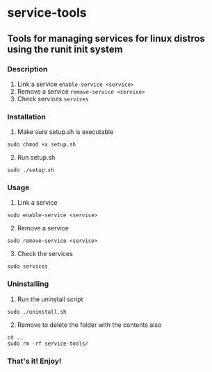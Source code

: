 # service-tools
## Tools for managing services for linux distros using the runit init system

### Description
1. Link a service ```enable-service <service>```
2. Remove a service ```remove-service <service>```
3. Check services ```services```

### Installation
1. Make sure setup.sh is executable
```
sudo chmod +x setup.sh
```
2. Run setup.sh
```
sudo ./setup.sh
```

### Usage
1. Link a service
```
sudo enable-service <service>
```
2. Remove a service
```
sudo remove-service <service>
```
3. Check the services
```
sudo services
```

### Uninstalling
1. Run the uninstall script
```
sudo ./uninstall.sh
```
2. Remove to delete the folder with the contents also
```
cd ..
sudo rm -rf service-tools/
```

### That's it! Enjoy!

